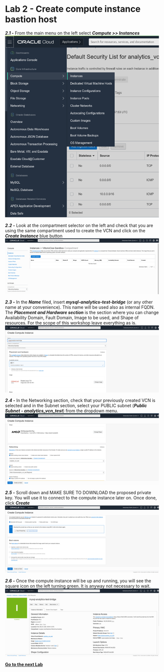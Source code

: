 # Lab 2 - Create compute instance bastion host

_**2.1 -**_ From the main menu on the left select _**Compute >> Instances**_
![](./images/HW11_ci.png)

_**2.2 -**_ Look at the compartment selector on the left and check that you are using the same compartment used to create the VCN and click on the _**Create Instance**_ blue button
![](./images/HW12_ci.png)

_**2.3 -**_ In the _**Name**_ filed, insert _**mysql-analytics-test-bridge**_ (or any other name at your convenience). This name will be used also as internal FQDN. 
The _**Placement and Hardware section**_ is the section where you can change Availability Domain, Fault Domain, Image to be used, and Shape of resources. For the scope of this workshop leave everything as is.
![](./images/HW13_ci.png)

_**2.4 -**_ In the Networking section, check that your previously created VCN is selected and in the Subnet section, select your PUBLIC subnet (_**Public Subnet - analytics_vcn_test**_) from the dropdown menu.
![](./images/HW14_ci.png)

_**2.5 -**_ Scroll down and MAKE SURE TO DOWNLOAD the proposed private key. 
You will use it to connect to the compute instance later on.
Once done, click _**Create**_
![](./images/HW15_ci.png)

_**2.6 -**_ Once the compute instance will be up and running, you will see the square icon on the left turning green. It is anyway not necessary to wait.
![](./images/HW16_ci.png)


**[Go to the next Lab](Lab3.md)**

